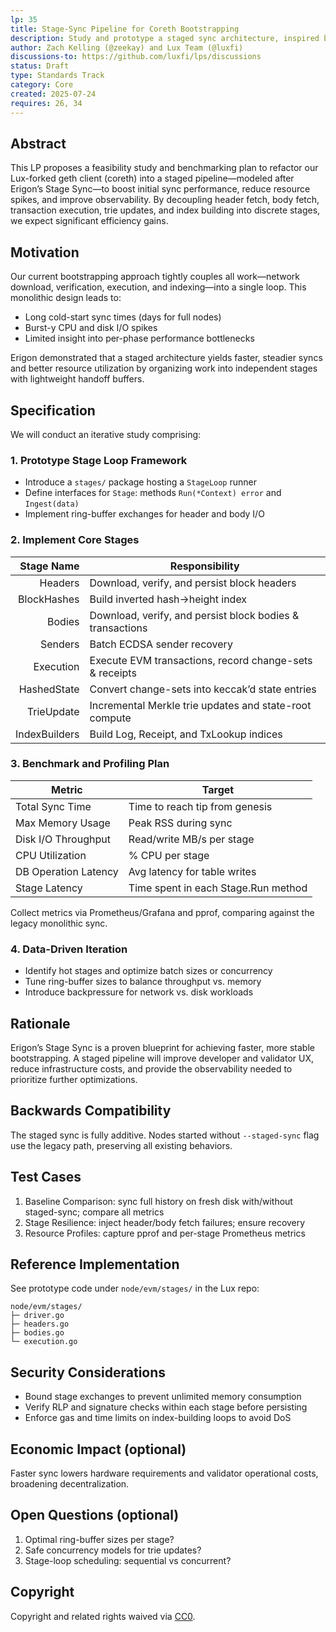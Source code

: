 ```yaml
---
lp: 35
title: Stage-Sync Pipeline for Coreth Bootstrapping
description: Study and prototype a staged sync architecture, inspired by Erigon, to accelerate and optimize the C-Chain initial sync in Lux’s geth fork
author: Zach Kelling (@zeekay) and Lux Team (@luxfi)
discussions-to: https://github.com/luxfi/lps/discussions
status: Draft
type: Standards Track
category: Core
created: 2025-07-24
requires: 26, 34
---
```


## Abstract

This LP proposes a feasibility study and benchmarking plan to refactor our Lux-forked geth client (coreth) into a staged pipeline—modeled after Erigon’s Stage Sync—to boost initial sync performance, reduce resource spikes, and improve observability. By decoupling header fetch, body fetch, transaction execution, trie updates, and index building into discrete stages, we expect significant efficiency gains.

## Motivation

Our current bootstrapping approach tightly couples all work—network download, verification, execution, and indexing—into a single loop. This monolithic design leads to:

- Long cold-start sync times (days for full nodes)
- Burst-y CPU and disk I/O spikes
- Limited insight into per-phase performance bottlenecks

Erigon demonstrated that a staged architecture yields faster, steadier syncs and better resource utilization by organizing work into independent stages with lightweight handoff buffers.

## Specification

We will conduct an iterative study comprising:

### 1. Prototype Stage Loop Framework

- Introduce a `stages/` package hosting a `StageLoop` runner
- Define interfaces for `Stage`: methods `Run(*Context) error` and `Ingest(data)`
- Implement ring-buffer exchanges for header and body I/O

### 2. Implement Core Stages

| Stage Name     | Responsibility                                            |
|---------------:|-----------------------------------------------------------|
| Headers        | Download, verify, and persist block headers               |
| BlockHashes    | Build inverted hash→height index                          |
| Bodies         | Download, verify, and persist block bodies & transactions |
| Senders        | Batch ECDSA sender recovery                               |
| Execution      | Execute EVM transactions, record change-sets & receipts    |
| HashedState    | Convert change-sets into keccak’d state entries           |
| TrieUpdate     | Incremental Merkle trie updates and state-root compute    |
| IndexBuilders  | Build Log, Receipt, and TxLookup indices                  |

### 3. Benchmark and Profiling Plan

| Metric               | Target                                         |
|----------------------|------------------------------------------------|
| Total Sync Time      | Time to reach tip from genesis                 |
| Max Memory Usage     | Peak RSS during sync                            |
| Disk I/O Throughput  | Read/write MB/s per stage                      |
| CPU Utilization      | % CPU per stage                                |
| DB Operation Latency | Avg latency for table writes                   |
| Stage Latency        | Time spent in each Stage.Run method            |

Collect metrics via Prometheus/Grafana and pprof, comparing against the legacy monolithic sync.

### 4. Data-Driven Iteration

- Identify hot stages and optimize batch sizes or concurrency
- Tune ring-buffer sizes to balance throughput vs. memory
- Introduce backpressure for network vs. disk workloads

## Rationale

Erigon’s Stage Sync is a proven blueprint for achieving faster, more stable bootstrapping. A staged pipeline will improve developer and validator UX, reduce infrastructure costs, and provide the observability needed to prioritize further optimizations.

## Backwards Compatibility

The staged sync is fully additive. Nodes started without `--staged-sync` flag use the legacy path, preserving all existing behaviors.

## Test Cases

1. Baseline Comparison: sync full history on fresh disk with/without staged-sync; compare all metrics
2. Stage Resilience: inject header/body fetch failures; ensure recovery
3. Resource Profiles: capture pprof and per-stage Prometheus metrics

## Reference Implementation

See prototype code under `node/evm/stages/` in the Lux repo:
```
node/evm/stages/
├─ driver.go
├─ headers.go
├─ bodies.go
└─ execution.go
```

## Security Considerations

- Bound stage exchanges to prevent unlimited memory consumption
- Verify RLP and signature checks within each stage before persisting
- Enforce gas and time limits on index-building loops to avoid DoS

## Economic Impact (optional)

Faster sync lowers hardware requirements and validator operational costs, broadening decentralization.

## Open Questions (optional)

1. Optimal ring-buffer sizes per stage?  
2. Safe concurrency models for trie updates?  
3. Stage-loop scheduling: sequential vs concurrent?  

## Copyright

Copyright and related rights waived via [CC0](https://creativecommons.org/publicdomain/zero/1.0/).